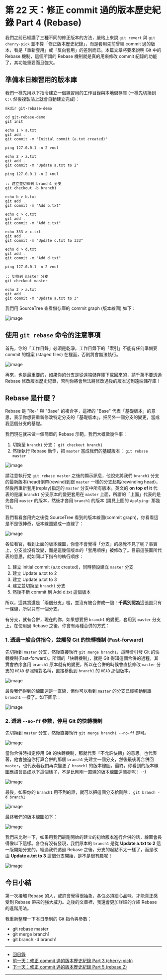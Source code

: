 第 22 天：修正 commit 過的版本歷史紀錄 Part 4 (Rebase)
======================================================================

我們之前已經講了三種不同的修正版本的方法，嚴格上來說 `git revert` 與 `git cherry-pick` 並不算「修正版本歷史紀錄」，而是套用先前曾經 commit 過的版本，看是「重新套用」或「反向套用」的差別而已。本篇文章將要來說明 Git 中的 Rebase 機制，這個所謂的 Rebase 機制就是真的用來修改 commit 紀錄的功能了，其功能重要而且強大。

準備本日練習用的版本庫
----------------------

我們一樣先用以下指令建立一個練習用的工作目錄與本地儲存庫 (一樣先切換到 `C:\` 然後複製貼上就會自動建立完成)：
		
	mkdir git-rebase-demo
	
	cd git-rebase-demo
	git init
	
	echo 1 > a.txt
	git add .
	git commit -m "Initial commit (a.txt created)"
	
	ping 127.0.0.1 -n 2 >nul
	
	echo 2 > a.txt
	git add .
	git commit -m "Update a.txt to 2"
	
	ping 127.0.0.1 -n 2 >nul
	
	:: 建立並切換到 branch1 分支
	git checkout -b branch1
	
	echo b > b.txt
	git add .
	git commit -m "Add b.txt"
	
	echo c > c.txt
	git add .
	git commit -m "Add c.txt"
	
	echo 333 > c.txt
	git add .
	git commit -m "Update c.txt to 333"
	
	echo d > d.txt
	git add .
	git commit -m "Add d.txt"
	
	ping 127.0.0.1 -n 2 >nul
	
	:: 切換到 master 分支
	git checkout master
	
	echo 3 > a.txt
	git add .
	git commit -m "Update a.txt to 3"

我們用 SourceTree 查看儲存庫的 commit graph (版本線圖) 如下：

![image](https://f.cloud.github.com/assets/88981/1379049/c6609d70-3ae2-11e3-89e5-b011f0ed15e5.png)


使用 `git rebase` 命令的注意事項
---------------------------------

首先，你的「工作目錄」必須是乾淨，工作目錄下的「索引」不能有任何準備要 commit 的檔案 (staged files) 在裡面，否則將會無法執行。

![image](https://f.cloud.github.com/assets/88981/1379084/f33a2310-3ae3-11e3-83c3-6dde9af36b4c.png)

再來，也是最重要的，如果你的分支是從遠端儲存庫下載回來的，請千萬不要透過 Rebase 修改版本歷史紀錄，否則你將會無法將修改過後的版本送到遠端儲存庫！

Rebase 是什麼？
-----------------

Rebase 是 "Re-" 與 "Base" 的複合字，這裡的 "Base" 代表「基礎版本」的意思，表示你想要重新修改特定分支的「基礎版本」，把另外一個分支的變更，當成我這個分支的基礎。

我們現在就來做一個簡單的 Rebase 示範，我們大概做幾件事：

1. 切換至 `branch1` 分支： `git checkout branch1`
2. 然後執行 Rebase 動作，把 `master` 當成我們的基礎版本： `git rebase master`

![image](https://f.cloud.github.com/assets/88981/1379140/6912217c-3ae5-11e3-85f2-2a6bdaf4e509.png)

請注意執行完 `git rebase master` 之後的顯示訊息，他說先將我們 `branch1` 分支的最新版本(head)倒帶(rewind)到跟 `master` 一樣的分支起點(rewinding head)，然後再重新套用(replay)指定的 `master` 分支中所有版本。英文的 **on top of it** 代表的是讓 `branch1` 分支原本的變更套用在 `master` 上面，所謂的「上面」代表的是先套用 `master` 的版本，然後才套用 `branch1` 的版本 (請見上圖的 `Applying:` 那幾行)。

我們看看套用完之後從 SourceTree 看到的版本線圖(commit graph)，你看看這是不是很神奇，版本線圖變成一直線了：

![image](https://f.cloud.github.com/assets/88981/1379156/0766ed80-3ae6-11e3-9700-f540727d77ef.png)

各位看官，看到上面的版本線圖，你會不會覺得「分支」的感覺不見了呢？事實上，分支並沒有改變，而是這幾個版本的「套用順序」被修改了。目前這張圖所代表的意思，就如同以下指令的執行順序：

1. 建立 Initial commit (a.tx created)，同時預設建立 `master` 分支
2. 建立 Update a.txt to 2
3. 建立 Update a.txt to 3
4. 建立並切換至 `branch1` 分支
5. 然後不斷 commit 到 Add d.txt 這個版本

所以，這其實還是「兩個分支」喔，並沒有被合併成一個！**千萬別認為**這張圖只有一條線，所以只有一個分支。

有分支，就有合併，現在的你，如果想要把 `branch1` 的變更，套用到 `master` 分支上，在使用過 Rebase 之後，你會有兩種合併的方式：

### 1. 透過一般合併指令，並觸發 Git 的快轉機制 (Fast-forward)

先切換到 `master` 分支，然後直接執行 `git merge branch1`，這時會引發 Git 的快轉機制(Fast-forward)。所謂的「快轉機制」，就是 Git 得知這個合併的過程，其實會依序套用 `branch1` 原本就有的變更，所以在合併的時候會直接修改 `master` 分支的 `HEAD` 參照絕對名稱，直接移動到 `branch1` 的 `HEAD` 那個版本。
	
![image](https://f.cloud.github.com/assets/88981/1379203/be448908-3ae7-11e3-91ab-c5da46871aaa.png)
	
最後我們得到的線圖還是一直線，但你可以看到 `master` 的分支已經移動到跟 `branch1` 一樣了。如下圖示：
	
![image](https://f.cloud.github.com/assets/88981/1379219/2b1501a2-3ae8-11e3-9155-1a53aad8e2ff.png)

### 2. 透過 `--no-ff` 參數，停用 Git 的快轉機制 

先切換到 `master` 分支，然後直接執行 `git merge branch1 --no-ff` 即可。

![image](https://f.cloud.github.com/assets/88981/1379253/1ee9a6b6-3ae9-11e3-93c3-68ca173b4631.png)

當你合併時指定停用 Git 的快轉機制，那就代表「不允許快轉」的意思。也代表著，他會強迫你打算合併的那個 `branch1` 先建立一個分支，然後最後再合併回 `master`，也代表著我們再次變更了 `branch1` 的版本線圖。最終，你看到的版本線圖應該會長成以下這個樣子，不是比剛剛一直線的版本線圖還漂亮呢！ :-)

![image](https://f.cloud.github.com/assets/88981/1379268/9af439b0-3ae9-11e3-8268-9931547b87d0.png)

最後，如果你的 `branch1` 用不到的話，就可以把這個分支給刪除： `git branch -d branch1`

![image](https://f.cloud.github.com/assets/88981/1379276/e4473bbc-3ae9-11e3-9a33-61a80ba11430.png)

最終我們的版本線圖如下：

![image](https://f.cloud.github.com/assets/88981/1379282/037ff4ec-3aea-11e3-99ba-28e585f7a856.png)

我們來比對一下，如果用我們最剛開始的建立的初始版本進行合併的話，線圖會長得像以下這樣。各位有沒有發現，我們原本的 `branch1` 是從 **Update a.txt to 2** 這一版開始分支的，經過我們透過 Rebase 之後，分支的起點不太一樣了，而是改由 **Update a.txt to 3** 這個分支開始，是不是很有趣呢！

![image](https://f.cloud.github.com/assets/88981/1379289/5f4083b4-3aea-11e3-9045-ba3b3cddc7c1.png)


今日小結
-------

第一次接觸 Rebase 的人，或許會覺得很抽象，各位必須細心品味，才能真正感受到 Rebase 帶來的強大威力。之後的文章裡，我還會更加詳細的介紹 Rebase 的進階用法。

我重新整理一下本日學到的 Git 指令與參數：

* git rebase master
* git merge branch1
* git branch -d branch1




-------
* [回目錄](../README.markdown)
* <a href="21.markdown">前一天：修正 commit 過的版本歷史紀錄 Part 3 (cherry-pick)</a>
* <a href="23.markdown">下一天：修正 commit 過的版本歷史紀錄 Part 5 (rebase 2)</a>

-------


